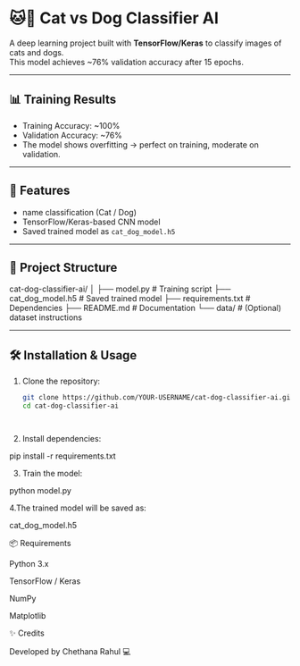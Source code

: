# 🐱🐶 Cat vs Dog Classifier AI

A deep learning project built with **TensorFlow/Keras** to classify images of cats and dogs.  
This model achieves ~76% validation accuracy after 15 epochs.

---

## 📊 Training Results
- Training Accuracy: ~100%
- Validation Accuracy: ~76%
- The model shows overfitting → perfect on training, moderate on validation.

---

## 🚀 Features
- name classification (Cat / Dog)
- TensorFlow/Keras-based CNN model
- Saved trained model as `cat_dog_model.h5`

---

## 📂 Project Structure
cat-dog-classifier-ai/
│
├── model.py # Training script
├── cat_dog_model.h5 # Saved trained model
├── requirements.txt # Dependencies
├── README.md # Documentation
└── data/ # (Optional) dataset instructions


---

## 🛠 Installation & Usage
1. Clone the repository:
   ```bash
   git clone https://github.com/YOUR-USERNAME/cat-dog-classifier-ai.git
   cd cat-dog-classifier-ai




2. Install dependencies:

pip install -r requirements.txt




3. Train the model:

python model.py




4.The trained model will be saved as:

cat_dog_model.h5



📦 Requirements

Python 3.x

TensorFlow / Keras

NumPy

Matplotlib



✨ Credits

Developed by Chethana Rahul 💻


